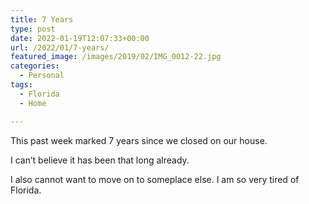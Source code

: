 ```yaml
---
title: 7 Years
type: post
date: 2022-01-19T12:07:33+00:00
url: /2022/01/7-years/
featured_image: /images/2019/02/IMG_0012-22.jpg
categories:
  - Personal
tags:
  - Florida
  - Home

---
```

This past week marked 7 years since we closed on our house.

I can’t believe it has been that long already.

I also cannot want to move on to someplace else. I am so very tired of Florida.